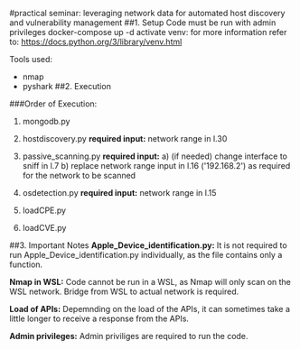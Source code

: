 #practical seminar: leveraging network data for automated host discovery and vulnerability management
##1. Setup
Code must be run with admin privileges
docker-compose up -d
activate venv: for more information refer to:  https://docs.python.org/3/library/venv.html

Tools used: 
* nmap
* pyshark
##2. Execution


###Order of Execution:
1. mongodb.py 

2. hostdiscovery.py
**required input:** network range in l.30

3. passive_scanning.py
**required input:** 
a) (if needed) change interface to sniff in l.7 
b) replace network range input in l.16 ('192.168.2') as required for the network to be scanned

4. osdetection.py
**required input:** network range in l.15

5. loadCPE.py

6. loadCVE.py 



##3. Important Notes
**Apple_Device_identification.py:** 
It is not required to run Apple_Device_identification.py individually, as the file contains only a function. 

**Nmap in WSL:**
Code cannot be run in a WSL, as Nmap will only scan on the WSL network. Bridge from WSL to actual network is required.

**Load of APIs:**
Depemnding on the load of the APIs, it can sometimes take a little longer to receive a response from the APIs.

**Admin privileges:**
Admin priviliges are required to run the code.